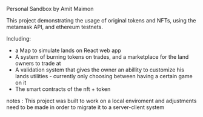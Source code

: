 Personal Sandbox by Amit Maimon

This project demonstrating the usage of original tokens and NFTs, using the metamask API, and ethereum testnets.

Including: 

* a Map to simulate lands on React web app
* A system of burning tokens on trades, and a marketplace for the land owners to trade at
* A validation system that gives the owner an abillity to customize his lands utilities - currently only choosing between having a certain game on it
* The smart contracts of the nft + token


notes : 
  This project was built to work on a local enviroment and adjustments need to be made in order to migrate it to a server-client system
